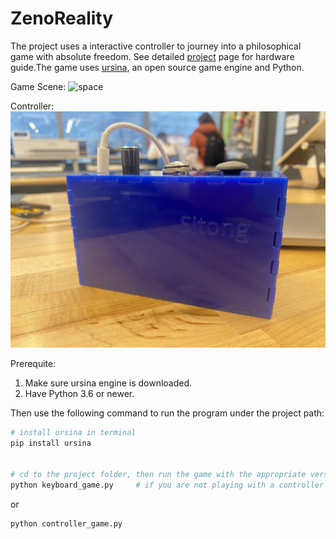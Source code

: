 # ZenoReality

The project uses a interactive controller to journey into a philosophical game with absolute freedom. See detailed [project](https://water-honeydew-380.notion.site/Zeno-s-Reality-82fa3e4c468e4e0d86211cccd4c22275) page for hardware guide.The game uses [ursina](https://www.ursinaengine.org/), an open source game engine and Python.

Game Scene: 
![space](space.png)

Controller: 
![controller](controller.jpg)


Prerequite:
1. Make sure ursina engine is downloaded.
2. Have Python 3.6 or newer.

Then use the following command to run the program under the project path:

``` bash
# install ursina in terminal
pip install ursina


# cd to the project folder, then run the game with the appropriate version
python keyboard_game.py     # if you are not playing with a controller
```
or 

``` bash
python controller_game.py
```
